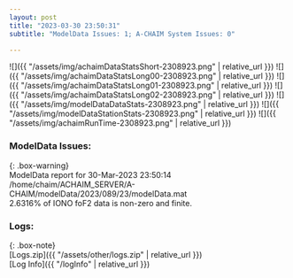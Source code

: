 ```yaml
---
layout: post
title: "2023-03-30 23:50:31"
subtitle: "ModelData Issues: 1; A-CHAIM System Issues: 0"

---
```


![]({{ "/assets/img/achaimDataStatsShort-2308923.png" | relative_url }})
![]({{ "/assets/img/achaimDataStatsLong00-2308923.png" | relative_url }})
![]({{ "/assets/img/achaimDataStatsLong01-2308923.png" | relative_url }})
![]({{ "/assets/img/achaimDataStatsLong02-2308923.png" | relative_url }})
![]({{ "/assets/img/modelDataDataStats-2308923.png" | relative_url }})
![]({{ "/assets/img/modelDataStationStats-2308923.png" | relative_url }})
![]({{ "/assets/img/achaimRunTime-2308923.png" | relative_url }})


### ModelData Issues:  
  
{: .box-warning}  
 ModelData report for 30-Mar-2023 23:50:14   
 /home/chaim/ACHAIM_SERVER/A-CHAIM/modelData/2023/089/23/modelData.mat   
 2.6316% of IONO foF2 data is non-zero and finite.   
  


### Logs:  
  
{: .box-note}  
[Logs.zip]({{ "/assets/other/logs.zip" | relative_url }})  
[Log Info]({{ "/logInfo" | relative_url }})  
